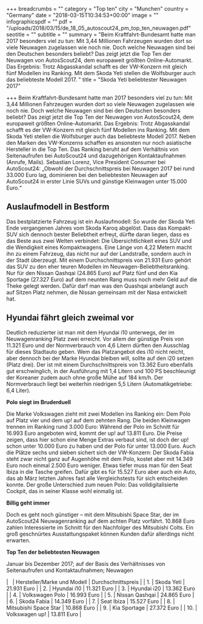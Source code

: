 +++
breadcrumbs = ""
category = "Top ten"
city = "Munchen"
country = "Germany"
date = "2018-03-15T10:34:53+00:00"
image = ""
infographicspdf = ""
pdf = "/uploads/2018/03/15/de_18_05_autoscout24_pm_top_ten_neuwagen.pdf"
seotitle = ""
subtitle = ""
summary = "Beim Kraftfahrt-Bundesamt hatte man 2017 besonders viel zu tun: Mit 3,44 Millionen Fahrzeugen wurden dort so viele Neuwagen zugelassen wie noch nie. Doch welche Neuwagen sind bei den Deutschen besonders beliebt? Das zeigt jetzt die Top Ten der Neuwagen von AutosScout24, dem europaweit größten Online-Automarkt. Das Ergebnis: Trotz Abgasskandal schafft es der VW-Konzern mit gleich fünf Modellen ins Ranking. Mit dem Skoda Yeti stellen die Wolfsburger auch das beliebteste Modell 2017. "
title = "Skoda Yeti beliebtester Neuwagen 2017"

+++
Beim Kraftfahrt-Bundesamt hatte man 2017 besonders viel zu tun: Mit 3,44 Millionen Fahrzeugen wurden dort so viele Neuwagen zugelassen wie noch nie. Doch welche Neuwagen sind bei den Deutschen besonders beliebt? Das zeigt jetzt die Top Ten der Neuwagen von AutosScout24, dem europaweit größten Online-Automarkt. Das Ergebnis: Trotz Abgasskandal schafft es der VW-Konzern mit gleich fünf Modellen ins Ranking. Mit dem Skoda Yeti stellen die Wolfsburger auch das beliebteste Modell 2017. Neben den Marken des VW-Konzerns schaffen es ansonsten nur noch asiatische Hersteller in die Top Ten. Das Ranking beruht auf dem Verhältnis von Seitenaufrufen bei AutoScout24 und dazugehörigen Kontaktaufnahmen (Anrufe, Mails). Sebastian Lorenz, Vice President Consumer bei AutoScout24: „Obwohl der Durchschnittspreis bei Neuwagen 2017 bei rund 33.000 Euro lag, dominieren bei den beliebtesten Neuwagen auf AutoScout24 in erster Linie SUVs und günstige Kleinwagen unter 15.000 Euro.“

## **Auslaufmodell in Bestform**

Das bestplatzierte Fahrzeug ist ein Auslaufmodell: So wurde der Skoda Yeti Ende vergangenen Jahres vom Skoda Karoq abgelöst. Dass das Kompakt-SUV sich dennoch bester Beliebtheit erfreut, dürfte daran liegen, dass es das Beste aus zwei Welten verbindet: Die Übersichtlichkeit eines SUV und die Wendigkeit eines Kompaktwagens. Eine Länge von 4,22 Metern macht ihn zu einem Fahrzeug, das nicht nur auf der Landstraße, sondern auch in der Stadt überzeugt. Mit einem Durchschnittspreis von 21.931 Euro gehört das SUV zu den eher teuren Modellen im Neuwagen-Beliebtheitsranking. Nur für den Nissan Qashqai (24.865 Euro) auf Platz fünf und den Kia Sportage (27.327 Euro) auf dem neunten Rang muss noch mehr Geld auf die Theke gelegt werden. Dafür darf man was den Quashqai anbelangt auch auf Sitzen Platz nehmen, die Nissan gemeinsam mit der Nasa entwickelt hat.

## **Hyundai fährt gleich zweimal vor**

Deutlich reduzierter ist man mit dem Hyundai i10 unterwegs, der im Neuwagenranking Platz zwei erreicht. Vor allem der günstige Preis von 11.321 Euro und der Normverbrauch von 4,6 Litern dürften den Ausschlag für dieses Stadtauto geben. Wem das Platzangebot des i10 nicht reicht, aber dennoch bei der Marke Hyundai bleiben will, sollte auf den i20 setzen (Platz drei). Der ist mit einem Durchschnittspreis von 13.362 Euro ebenfalls gut erschwinglich, in der Ausführung mit 1,4 Litern und 100 PS beschleunigt der Koreaner zudem auch ohne große Mühe auf 184 km/h. Der Normverbrauch liegt bei weiterhin niedrigen 5,5 Litern (Automatikgetriebe: 6,4 Liter).

**Polo siegt im Bruderduell**

Die Marke Volkswagen zieht mit zwei Modellen ins Ranking ein: Dem Polo auf Platz vier und dem up! auf dem zehnten Rang. Die beiden Kleinwagen trennen im Ranking rund 3.000 Euro: Während der Polo im Schnitt für 16.993 Euro angeboten wird, kommt der up! auf 13.811 Euro. Die Preise zeigen, dass hier schon eine Menge Extras verbaut sind, ist doch der up! schon unter 10.000 Euro zu haben und der Polo für unter 13.000 Euro. Auch die Plätze sechs und sieben sichert sich der VW-Konzern: Der Skoda Fabia steht zwar nicht ganz auf Augenhöhe mit dem Polo, kostet aber mit 14.349 Euro noch einmal 2.500 Euro weniger. Etwas tiefer muss man für den Seat Ibiza in die Tasche greifen. Dafür gibt es für 15.527 Euro aber auch ein Auto, das ab März letzten Jahres fast alle Vergleichstests für sich entscheiden konnte. Der große Unterschied zum neuen Polo: Das volldigitalisierte Cockpit, das in seiner Klasse wohl einmalig ist.

**Billig geht immer**

Doch es geht noch günstiger – mit dem Mitsubishi Space Star, der im AutoScout24 Neuwagenranking auf dem achten Platz vorfährt. 10.868 Euro zahlen Interessierte im Schnitt für den Nachfolger des Mitsubishi Colts. Ein groß geschnürtes Ausstattungspaket können Kunden dafür allerdings nicht erwarten.

**Top Ten der beliebtesten Neuwagen**

Januar bis Dezember 2017; auf der Basis des Verhältnisses von Seitenaufrufen und Kontaktaufnahmen; Neuwagen

|         |    Hersteller/Marke und Modell    |    Durchschnittspreis     |
|    1.    |    Skoda Yeti    |    21.931 Euro    |
|    2.    |    Hyundai i10    |    11.321 Euro    |
|    3.    |    Hyundai i20    |    13.362 Euro    |
|    4.    |    Volkswagen Polo    |    16.993 Euro    |
|    5.    |    Nissan Qashqai    |    24.865 Euro    |
|    6.    |    Skoda Fabia    |    14.349 Euro    |
|    7.    |    Seat Ibiza    |    15.527 Euro    |
|    8.    |    Mitsubishi Space Star    |    10.868 Euro    |
|    9.    |    Kia Sportage    |    27.372 Euro    |
|    10.    |    Volkswagen up!    |    13.811 Euro    |
